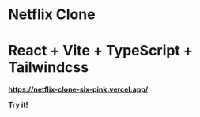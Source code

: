 # Netflix Clone

# React + Vite + TypeScript + Tailwindcss

**https://netflix-clone-six-pink.vercel.app/**

**Try it!**